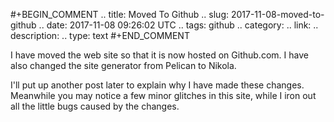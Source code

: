 #+BEGIN_COMMENT
.. title: Moved To Github
.. slug: 2017-11-08-moved-to-github
.. date: 2017-11-08 09:26:02 UTC
.. tags: github
.. category:
.. link:
.. description:
.. type: text
#+END_COMMENT

I have moved the web site so that it is now hosted on Github.com. I have also
changed the site generator from Pelican to Nikola.

I'll put up another post later to explain why I have made these
changes. Meanwhile you may notice a few minor glitches in this site, while I iron out
all the little bugs caused by the changes.
